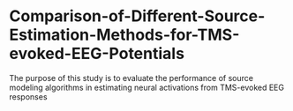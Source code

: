 # Comparison-of-Different-Source-Estimation-Methods-for-TMS-evoked-EEG-Potentials
The purpose of this study is to evaluate the performance of source modeling algorithms in estimating neural activations from TMS-evoked EEG responses
